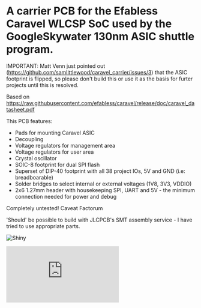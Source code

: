 A carrier PCB for the Efabless Caravel WLCSP SoC used by the GoogleSkywater 130nm ASIC shuttle program.
=======================================================================================================

IMPORTANT: Matt Venn just pointed out (https://github.com/samlittlewood/caravel_carrier/issues/3) that the ASIC footprint is flipped, so please don't build this or use it as the basis for furter projects until this is resolved.


Based on https://raw.githubusercontent.com/efabless/caravel/release/doc/caravel_datasheet.pdf

This PCB features:

 * Pads for mounting Caravel ASIC
 * Decoupling
 * Voltage regulators for management area
 * Voltage regulators for user area
 * Crystal oscillator
 * SOIC-8 footprint for dual SPI flash
 * Superset of DIP-40 footprint with all 38 project IOs, 5V and GND (i.e: breadboarable)
 * Solder bridges to select internal or external voltages (1V8, 3V3, VDDIO)
 * 2x6 1.27mm header with housekeeping SPI, UART and 5V - the minimum connection needed for power and debug


Completely untested! Caveat Factorum

'Should' be possible to build with JLCPCB's SMT assembly service - I have tried to use appropriate parts.
 
![Shiny](https://github.com/samlittlewood/caravel_carrier/blob/main/rev0.1/carrier.png)

![Schematic](https://github.com/samlittlewood/caravel_carrier/blob/main/rev0.1/carrier.pdf)


